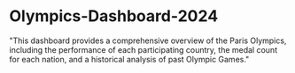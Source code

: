 # Olympics-Dashboard-2024
"This dashboard provides a comprehensive overview of the Paris Olympics, including the performance of each participating country, the medal count for each nation, and a historical analysis of past Olympic Games."

